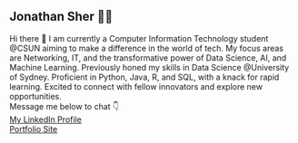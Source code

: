 ## Jonathan Sher 👨‍💻


Hi there 👋
 I am currently a Computer Information Technology student @CSUN aiming to make a difference in the world of tech. My focus areas are Networking, IT, and the transformative power of Data Science, AI, and Machine Learning.  Previously honed my skills in Data Science @University of Sydney.  Proficient in Python, Java, R, and SQL, with a knack for rapid learning.  Excited to connect with fellow innovators and explore new opportunities.<br>
Message me below to chat 👇
<br>
[My LinkedIn Profile](https://www.linkedin.com/in/jonathan-sher/)
<br>
[Portfolio Site](https://itsjonnie.github.io/jsher.github.io/)


